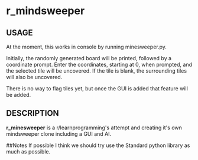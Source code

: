 # r_mindsweeper

## USAGE
At the moment, this works in console by running minesweeper.py.

Initially, the randomly generated board will be printed, followed by a coordinate prompt.
Enter the coordinates, starting at 0, when prompted, and the selected tile will be
uncovered. If the tile is blank, the surrounding tiles will also be uncovered.

There is no way to flag tiles yet, but once the GUI is added that feature will be added.

## DESCRIPTION
**r_minesweeper** is a r/learnprogramming's attempt and creating it's own mindsweeper clone including a GUI and AI.


##Notes
If possible I think we should try use the Standard python library  as much as possible.
